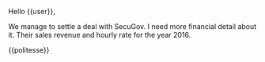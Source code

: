 Hello {{user}},

We manage to settle a deal with SecuGov. I need more financial detail about it.
Their sales revenue and hourly rate for the year 2016.

{{politesse}}